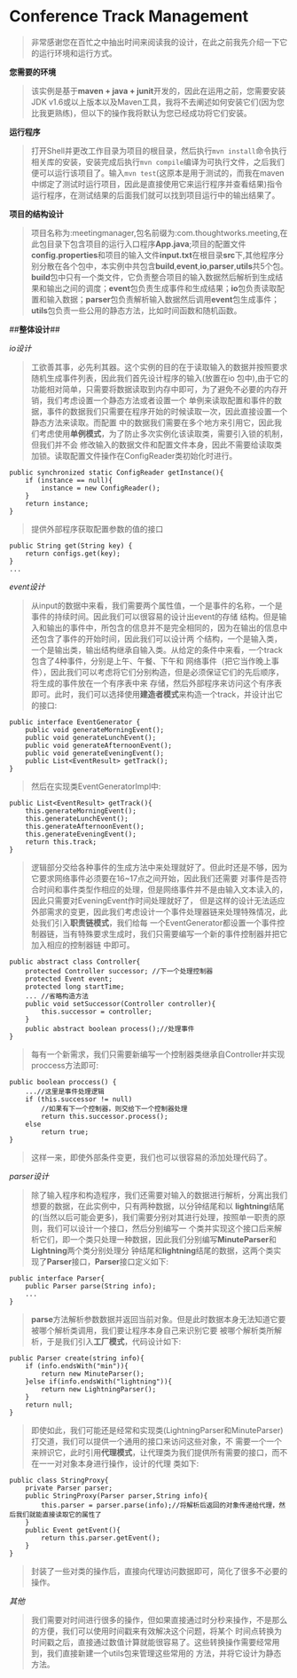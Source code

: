 # Conference Track Management

>非常感谢您在百忙之中抽出时间来阅读我的设计，在此之前我先介绍一下它的运行环境和运行方式。

**您需要的环境**

>该实例是基于**maven + java + junit**开发的，因此在运用之前，您需要安装JDK v1.6或以上版本以及Maven工具，我将不去阐述如何安装它们(因为您比我更熟练)，但以下的操作我将默认为您已经成功将它们安装。

**运行程序**

>打开Shell并更改工作目录为项目的根目录，然后执行`mvn install`命令执行相关库的安装，安装完成后执行`mvn compile`编译为可执行文件，之后我们便可以运行该项目了。输入`mvn test`(这原本是用于测试的，而我在maven中绑定了测试时运行项目，因此是直接使用它来运行程序并查看结果)指令运行程序，在测试结果的后面我们就可以找到项目运行中的输出结果了。


**项目的结构设计**

>项目名称为:meetingmanager,包名前缀为:com.thoughtworks.meeting,在此包目录下包含项目的运行入口程序**App.java**;项目的配置文件**config.properties**和项目的输入文件**input.txt**在根目录**src**下,其他程序分别分散在各个包中，本实例中共包含**build**,**event**,**io**,**parser**,**utils**共5个包。**build**包中只有一个类文件，它负责整合项目的输入数据然后解析到生成结果和输出之间的调度；**event**包负责生成事件和生成结果；**io**包负责读取配置和输入数据；**parser**包负责解析输入数据然后调用**event**包生成事件；**utils**包负责一些公用的静态方法，比如时间函数和随机函数。

##**整体设计**##

*io设计*

>工欲善其事，必先利其器。这个实例的目的在于读取输入的数据并按照要求随机生成事件列表，因此我们首先设计程序的输入(放置在io
包中),由于它的功能相对简单，只需要将数据读取到内存中即可，为了避免不必要的内存开销，我们考虑设置一个静态方法或者设置一个
单例来读取配置和事件的数据，事件的数据我们只需要在程序开始的时候读取一次，因此直接设置一个静态方法来读取。而配置
中的数据我们需要在多个地方来引用它，因此我们考虑使用**单例模式**，为了防止多次实例化该读取类，需要引入锁的机制，但我们并不会
修改输入的数据文件和配置文件本身，因此不需要给读取类加锁。读取配置文件操作在ConfigReader类初始化时进行。

    public synchronized static ConfigReader getInstance(){
        if (instance == null){
            instance = new ConfigReader();
        }
        return instance;
    }

>提供外部程序获取配置参数的值的接口

    public String get(String key) {
        return configs.get(key);
    }
    ...


*event设计*
>从input的数据中来看，我们需要两个属性值，一个是事件的名称，一个是事件的持续时间。因此我们可以很容易的设计出event的存储
结构。但是输入和输出的事件中，所包含的信息并不是完全相同的，因为在输出的信息中还包含了事件的开始时间，因此我们可以设计两
个结构，一个是输入类，一个是输出类，输出结构继承自输入类。从给定的条件中来看，一个track包含了4种事件，分别是上午、午餐、下午和
网络事件（把它当作晚上事件），因此我们可以考虑将它们分别构造，但是必须保证它们的先后顺序，将生成的事件放在一个有序表中来
存储，然后外部程序来访问这个有序表即可。此时，我们可以选择使用**建造者模式**来构造一个track，并设计出它的接口:

    public interface EventGenerator {
        public void generateMorningEvent();
        public void generateLunchEvent();
        public void generateAfternoonEvent();
        public void generateEveningEvent();
        public List<EventResult> getTrack();
    }

>然后在实现类EventGeneratorImpl中:

    public List<EventResult> getTrack(){
        this.generateMorningEvent();
        this.generateLunchEvent();
        this.generateAfternoonEvent();
        this.generateEveningEvent();
        return this.track;
    }

>逻辑部分交给各种事件的生成方法中来处理就好了。但此时还是不够，因为它要求网络事件必须要在16~17点之间开始，因此我们还需要
>对事件是否符合时间和事件类型作相应的处理，但是网络事件并不是由输入文本读入的，因此只需要对EveningEvent作时间处理就好了，
>但是这样的设计无法适应外部需求的变更，因此我们考虑设计一个事件处理器链来处理特殊情况，此处我们引入**职责链模式**，我们给每
>一个EventGenerator都设置一个事件控制器链，当有特殊要求生成时，我们只需要编写一个新的事件控制器并把它加入相应的控制器链
>中即可。

    public abstract class Controller{
        protected Controller successor; //下一个处理控制器
        protected Event event;
        protected long startTime;
        ... //省略构造方法
        public void setSuccessor(Controller controller){
            this.successor = controller;
        }
        public abstract boolean process();//处理事件
    }

> 每有一个新需求，我们只需要新编写一个控制器类继承自Controller并实现proccess方法即可:

    public boolean proccess() {
        ...//这里是事件处理逻辑
        if (this.successor != null)
            //如果有下一个控制器，则交给下一个控制器处理
            return this.successor.process();
        else
            return true;
    }

> 这样一来，即使外部条件变更，我们也可以很容易的添加处理代码了。


*parser设计*
>除了输入程序和构造程序，我们还需要对输入的数据进行解析，分离出我们想要的数据，在此实例中，只有两种数据，以分钟结尾和以
**lightning**结尾的(当然以后可能会更多)，我们需要分别对其进行处理，按照单一职责的原则，我们可以设计一个接口，然后分别编写一
个类并实现这个接口后来解析它们，即一个类只处理一种数据，因此我们分别编写**MinuteParser**和**Lightning**两个类分别处理分
钟结尾和**lightning**结尾的数据，这两个类实现了**Parser**接口，**Parser**接口定义如下:

    public interface Parser{
        public Parser parse(String info);
        ...
    }

> **parse**方法解析参数数据并返回当前对象。但是此时数据本身无法知道它要被哪个解析类调用，我们要让程序本身自己来识别它要
> 被哪个解析类所解析，于是我们引入**工厂模式**，代码设计如下:

    public Parser create(string info){
        if (info.endsWith("min")){
            return new MinuteParser();
        }else if(info.endsWith("lightning")){
            return new LightningParser();
        }
        return null;
    }

> 即使如此，我们可能还是经常和实现类(LightningParser和MinuteParser)打交道，我们可以提供一个通用的接口来访问这些对象，不
> 需要一个一个来辨识它，此时引用**代理模式**，让代理类为我们提供所有需要的接口，而不在一一对对象本身进行操作，设计的代理
> 类如下:

    public class StringProxy{
        private Parser parser;
        public StringProxy(Parser parser,String info){
            this.parser = parser.parse(info);//将解析后返回的对象传递给代理，然后我们就能直接读取它的属性了
        }
        public Event getEvent(){
            return this.parser.getEvent();
        }
    }

> 封装了一些对类的操作后，直接向代理访问数据即可，简化了很多不必要的操作。

*其他*
> 我们需要对时间进行很多的操作，但如果直接通过时分秒来操作，不是那么的方便，我们可以使用时间戳来有效解决这个问题，将某个
时间点转换为时间戳之后，直接通过数值计算就能很容易了。这些转换操作需要经常用到，我们直接新建一个utils包来管理这些常用的
方法，并将它设计为静态方法。
